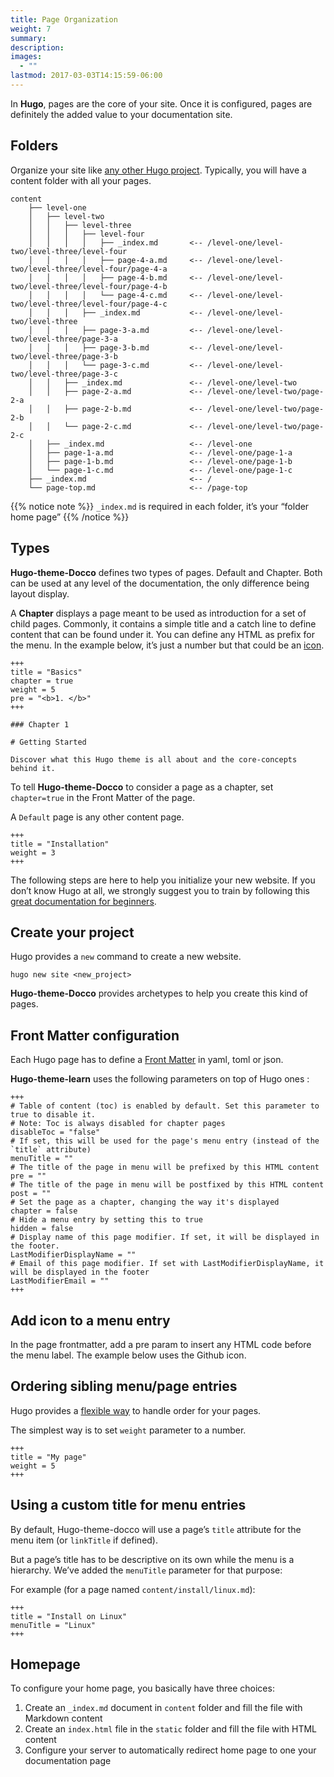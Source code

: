 ```yaml
---
title: Page Organization
weight: 7
summary:
description: 
images: 
  - ""
lastmod: 2017-03-03T14:15:59-06:00
---
```


In **Hugo**, pages are the core of your site. Once it is configured, pages are definitely the added value to your documentation site.

## Folders

Organize your site like [any other Hugo project](https://gohugo.io/content/organization/). Typically, you will have a content folder with all your pages.

```
content
    ├── level-one
    │   ├── level-two
    │   │   ├── level-three
    │   │   │   ├── level-four
    │   │   │   │   ├── _index.md       <-- /level-one/level-two/level-three/level-four
    │   │   │   │   ├── page-4-a.md     <-- /level-one/level-two/level-three/level-four/page-4-a
    │   │   │   │   ├── page-4-b.md     <-- /level-one/level-two/level-three/level-four/page-4-b
    │   │   │   │   └── page-4-c.md     <-- /level-one/level-two/level-three/level-four/page-4-c
    │   │   │   ├── _index.md           <-- /level-one/level-two/level-three
    │   │   │   ├── page-3-a.md         <-- /level-one/level-two/level-three/page-3-a
    │   │   │   ├── page-3-b.md         <-- /level-one/level-two/level-three/page-3-b
    │   │   │   └── page-3-c.md         <-- /level-one/level-two/level-three/page-3-c
    │   │   ├── _index.md               <-- /level-one/level-two
    │   │   ├── page-2-a.md             <-- /level-one/level-two/page-2-a
    │   │   ├── page-2-b.md             <-- /level-one/level-two/page-2-b
    │   │   └── page-2-c.md             <-- /level-one/level-two/page-2-c
    │   ├── _index.md                   <-- /level-one
    │   ├── page-1-a.md                 <-- /level-one/page-1-a
    │   ├── page-1-b.md                 <-- /level-one/page-1-b
    │   └── page-1-c.md                 <-- /level-one/page-1-c
    ├── _index.md                       <-- /
    └── page-top.md                     <-- /page-top
```

{{% notice note %}}
`_index.md` is required in each folder, it’s your “folder home page”
{{% /notice %}}

## Types

**Hugo-theme-Docco** defines two types of pages. Default and Chapter. Both can be used at any level of the documentation, the only difference being layout display.

A **Chapter** displays a page meant to be used as introduction for a set of child pages. Commonly, it contains a simple title and a catch line to define content that can be found under it. You can define any HTML as prefix for the menu. In the example below, it’s just a number but that could be an [icon](https://fortawesome.github.io/Font-Awesome/).

```
+++
title = "Basics"
chapter = true
weight = 5
pre = "<b>1. </b>"
+++

### Chapter 1

# Getting Started

Discover what this Hugo theme is all about and the core-concepts behind it.
```

To tell **Hugo-theme-Docco** to consider a page as a chapter, set `chapter=true` in the Front Matter of the page.

A `Default` page is any other content page.

```
+++
title = "Installation"
weight = 3
+++
```

The following steps are here to help you initialize your new website. If you don’t know Hugo at all, we strongly suggest you to train by following this [great documentation for beginners](https://gohugo.io/overview/quickstart/).

## Create your project

Hugo provides a `new` command to create a new website.

```
hugo new site <new_project>
```
**Hugo-theme-Docco** provides archetypes to help you create this kind of pages.

## Front Matter configuration

Each Hugo page has to define a [Front Matter](https://gohugo.io/content/front-matter/) in yaml, toml or json.

**Hugo-theme-learn** uses the following parameters on top of Hugo ones :
```
+++
# Table of content (toc) is enabled by default. Set this parameter to true to disable it.
# Note: Toc is always disabled for chapter pages
disableToc = "false"
# If set, this will be used for the page's menu entry (instead of the `title` attribute)
menuTitle = ""
# The title of the page in menu will be prefixed by this HTML content
pre = ""
# The title of the page in menu will be postfixed by this HTML content
post = ""
# Set the page as a chapter, changing the way it's displayed
chapter = false
# Hide a menu entry by setting this to true
hidden = false
# Display name of this page modifier. If set, it will be displayed in the footer.
LastModifierDisplayName = ""
# Email of this page modifier. If set with LastModifierDisplayName, it will be displayed in the footer
LastModifierEmail = ""
+++
```

## Add icon to a menu entry

In the page frontmatter, add a pre param to insert any HTML code before the menu label. The example below uses the Github icon.

## Ordering sibling menu/page entries

Hugo provides a [flexible way](https://gohugo.io/content/ordering/) to handle order for your pages.

The simplest way is to set `weight` parameter to a number.

```
+++
title = "My page"
weight = 5
+++
```

## Using a custom title for menu entries

By default, Hugo-theme-docco will use a page’s `title` attribute for the menu item (or `linkTitle` if defined).

But a page’s title has to be descriptive on its own while the menu is a hierarchy. We’ve added the `menuTitle` parameter for that purpose:

For example (for a page named `content/install/linux.md`):

```
+++
title = "Install on Linux"
menuTitle = "Linux"
+++
```

## Homepage

To configure your home page, you basically have three choices:

1. Create an `_index.md` document in `content` folder and fill the file with Markdown content
1. Create an `index.html` file in the `static` folder and fill the file with HTML content
1. Configure your server to automatically redirect home page to one your documentation page